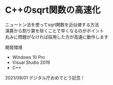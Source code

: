 # C++のsqrt関数の高速化
ニュートン法を使ってsqrt関数を近似値する方法<br>
演算から割り算を除くことで早くなるのがポイント<br>
丸みに問題がなければ採用した方が高速に動作します<p>

開発環境<br>
- Windows 10 Pro
- Visual Studio 2019
- C++
<p>  
2021/09/01 デジタル庁おめでとう記念！<br>

